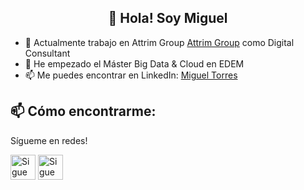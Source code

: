 <h2 align="center">👋 Hola! Soy Miguel</h2>
<p align="center">
</p>


- 🔭 Actualmente trabajo en Attrim Group [Attrim Group](https://attrimgroup.com/) como Digital Consultant
- 💬 He empezado el Máster Big Data & Cloud en EDEM
- 📫 Me puedes encontrar en LinkedIn: [Miguel Torres](https://www.linkedin.com/in/migueltorrescuello/)

## 📫 Cómo encontrarme:

Sígueme en redes!

[<img src="https://raw.githubusercontent.com/Raymo111/Raymo111/master/socials/linkedin.png" height="40em" align="center" alt="Sigue a Miguel en LinkedIn" title="Sigue a Miguel en LinkedIn"/>](https://www.linkedin.com/in/migueltorrescuello)
[<img src="https://raw.githubusercontent.com/Raymo111/Raymo111/master/socials/instagram.svg" height="40em" align="center" alt="Sigue a Miguel en Instagram" title="Sigue a Miguel en Instagram"/>](https://www.instagram.com/miguel.tocu)
